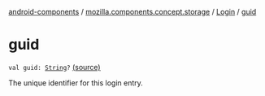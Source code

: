 [android-components](../../index.md) / [mozilla.components.concept.storage](../index.md) / [Login](index.md) / [guid](./guid.md)

# guid

`val guid: `[`String`](https://kotlinlang.org/api/latest/jvm/stdlib/kotlin/-string/index.html)`?` [(source)](https://github.com/mozilla-mobile/android-components/blob/master/components/concept/storage/src/main/java/mozilla/components/concept/storage/LoginsStorage.kt#L19)

The unique identifier for this login entry.

